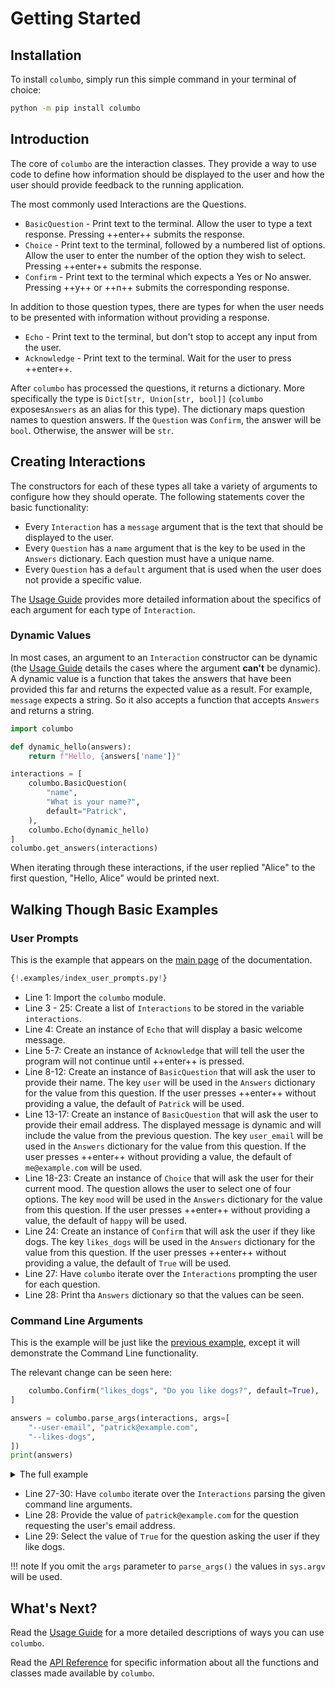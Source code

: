 # Getting Started

## Installation

To install `columbo`, simply run this simple command in your terminal of choice:

```bash
python -m pip install columbo
```

## Introduction

The core of `columbo` are the interaction classes. They provide a way to use code to define how information should be
displayed to the user and how the user should provide feedback to the running application.

The most commonly used Interactions are the Questions.

* `BasicQuestion` - Print text to the terminal. Allow the user to type a text response. Pressing ++enter++ submits the
    response.
* `Choice` - Print text to the terminal, followed by a numbered list of options. Allow the user to enter the number
    of the option they wish to select. Pressing ++enter++ submits the response.
* `Confirm` - Print text to the terminal which expects a Yes or No answer. Pressing ++y++ or ++n++ submits the
    corresponding response.

In addition to those question types, there are types for when the user needs to be presented with information without
providing a response.

* `Echo` - Print text to the terminal, but don't stop to accept any input from the user.
* `Acknowledge` - Print text to the terminal. Wait for the user to press ++enter++.

After `columbo` has processed the questions, it returns a dictionary. More specifically the type is
`Dict[str, Union[str, bool]]` (`columbo` exposes`Answers` as an alias for this type). The dictionary maps question names
to question answers. If the `Question` was `Confirm`, the answer will be `bool`. Otherwise, the answer will be `str`.

## Creating Interactions

The constructors for each of these types all take a variety of arguments to configure how they should operate. The
following statements cover the basic functionality:

* Every `Interaction`  has a `message` argument that is the text that should be displayed to the user.
* Every `Question` has a `name` argument that is the key to be used in the `Answers` dictionary. Each question must have
    a unique name.
* Every `Question` has a `default` argument that is used when the user does not provide a specific value.

The [Usage Guide][usage-guide] provides more detailed information about the specifics of each argument for each type of
`Interaction`.

### Dynamic Values

In most cases, an argument to an `Interaction` constructor can be dynamic (the [Usage Guide][usage-guide] details the
cases where the argument **can't** be dynamic). A dynamic value is a function that takes the answers that have been
provided this far and returns the expected value as a result. For example, `message` expects a string. So it also
accepts a function that accepts `Answers` and returns a string.

```python
import columbo

def dynamic_hello(answers):
    return f"Hello, {answers['name']}"

interactions = [
    columbo.BasicQuestion(
        "name",
        "What is your name?",
        default="Patrick",
    ),
    columbo.Echo(dynamic_hello)
]
columbo.get_answers(interactions)
```

When iterating through these interactions, if the user replied "Alice" to the first question, "Hello, Alice" would be
printed next.

## Walking Though Basic Examples

### User Prompts

This is the example that appears on the [main page][docs-main] of the documentation.

```python linenums="1"
{!.examples/index_user_prompts.py!}
```

* Line 1: Import the `columbo` module.
* Line 3 - 25: Create a list of `Interactions` to be stored in the variable `interactions`.
* Line 4: Create an instance of `Echo` that will display a basic welcome message.
* Line 5-7: Create an instance of `Acknowledge` that will tell the user the program will not continue until ++enter++ is
    pressed.
* Line 8-12: Create an instance of `BasicQuestion` that will ask the user to provide their name. The key `user` will be
    used in the `Answers` dictionary for the value from this question. If the user presses ++enter++ without providing a
    value, the default of `Patrick` will be used.
* Line 13-17: Create an instance of `BasicQuestion` that will ask the user to provide their email address. The displayed
    message is dynamic and will include the value from the previous question. The key `user_email` will be used in the
    `Answers` dictionary for the value from this question. If the user presses ++enter++ without providing a value, the
    default of `me@example.com` will be used.
* Line 18-23: Create an instance of `Choice` that will ask the user for their current mood. The question allows the user
    to select one of four options. The key `mood` will be used in the `Answers` dictionary for the value from this
    question. If the user presses ++enter++ without providing a value, the default of `happy` will be used.
* Line 24: Create an instance of `Confirm` that will ask the user if they like dogs. The key `likes_dogs` will be used
    in the `Answers` dictionary for the value from this question. If the user presses ++enter++ without providing a
    value, the default of `True` will be used.
* Line 27: Have `columbo` iterate over the `Interactions` prompting the user for each question.
* Line 28: Print tha `Answers` dictionary so that the values can be seen.

### Command Line Arguments

This is the example will be just like the [previous example](#walking-though-a-basic-example), except it will
demonstrate the Command Line functionality.

The relevant change can be seen here:

```python linenums="24" hl_lines="4-7"
    columbo.Confirm("likes_dogs", "Do you like dogs?", default=True),
]

answers = columbo.parse_args(interactions, args=[
    "--user-email", "patrick@example.com",
    "--likes-dogs",
])
print(answers)
```

<details>
    <summary>The full example</summary>

```python linenums="1" hl_lines="27-30"
{!.examples/index_command_line_answers.py!}
```
</details>

* Line 27-30: Have `columbo` iterate over the `Interactions` parsing the given command line arguments.
* Line 28: Provide the value of `patrick@example.com` for the question requesting the user's email address.
* Line 29: Select the value of `True` for the question asking the user if they like dogs.

!!! note
    If you omit the `args` parameter to `parse_args()` the values in `sys.argv` will be used.

## What's Next?

Read the [Usage Guide][usage-guide] for a more detailed descriptions of ways you can use `columbo`.

Read the [API Reference][api-reference] for specific information about all the functions and classes made available by
`columbo`.

[usage-guide]: usage-guide/fundamentals.md
[docs-main]: index.md
[api-reference]: api.md
